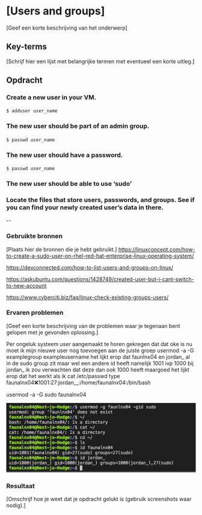 # [Users and groups]
[Geef een korte beschrijving van het onderwerp]

## Key-terms
[Schrijf hier een lijst met belangrijke termen met eventueel een korte uitleg.]

## Opdracht

### Create a new user in your VM.

`$ adduser user_name`

### The new user should be part of an admin group.

`$ passwd user_name`

### The new user should have a password.

`$ passwd user_name`

### The new user should be able to use ‘sudo’



### Locate the files that store users, passwords, and groups. See if you can find your newly created user’s data in there.

--

### Gebruikte bronnen
[Plaats hier de bronnen die je hebt gebruikt.]
https://linuxconcept.com/how-to-create-a-sudo-user-on-rhel-red-hat-enterprise-linux-operating-system/

https://devconnected.com/how-to-list-users-and-groups-on-linux/

https://askubuntu.com/questions/1428749/created-user-but-i-cant-switch-to-new-account

https://www.cyberciti.biz/faq/linux-check-existing-groups-users/

### Ervaren problemen
[Geef een korte beschrijving van de problemen waar je tegenaan bent gelopen met je gevonden oplossing.]

Per ongeluk systeem user aangemaakt
te horen gekregen dat dat oke is
nu moet ik mijn nieuwe user nog toevoegen aan de juiste groep
usermod -a -G examplegroup exampleusername
het lijkt erop dat faunlnx04 en jordan_ al in de sudo group zit maar wel een andere id heeft namelijk 1001 ivp 1000 bij jordan_ 
ik zou verwachten dat deze dan ook 1000 heeft maargoed het lijkt erop dat het werkt als ik cat /etc/passwd type
faunalnx04:x:1001:27:jordan,,,:/home/faunalnx04:/bin/bash

usermod -a -G sudo faunalnx04

![usergroepsudo](/00_includes/Screenshot%202023-06-08%20at%2020.45.59.png)



### Resultaat
[Omschrijf hoe je weet dat je opdracht gelukt is (gebruik screenshots waar nodig).]
